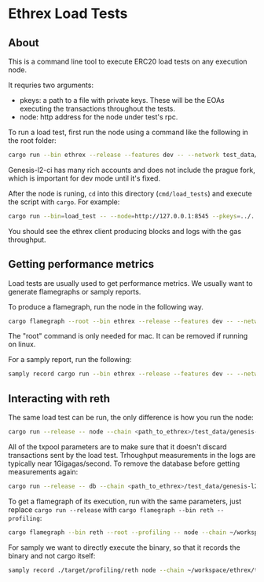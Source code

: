 # Ethrex Load Tests

## About

This is a command line tool to execute ERC20 load tests on any execution node.

It requries two arguments:

- pkeys: a path to a file with private keys. These will be the EOAs executing the transactions throughout the tests.
- node: http address for the node under test's rpc.

To run a load test, first run the node using a command like the following in the root folder:

```bash
cargo run --bin ethrex --release --features dev -- --network test_data/genesis-l2-ci.json --dev
```

Genesis-l2-ci has many rich accounts and does not include the prague fork, which is important for dev mode until it's fixed.

After the node is runing, `cd` into this directory (`cmd/load_tests`) and execute the script with `cargo`. For example:

```bash
cargo run --bin=load_test -- --node=http://127.0.0.1:8545 --pkeys=../../test_data/private_keys.txt
```

You should see the ethrex client producing blocks and logs with the gas throughput.

## Getting performance metrics

Load tests are usually used to get performance metrics. We usually want to generate flamegraphs or samply reports.

To produce a flamegraph, run the node in the following way.

```bash
cargo flamegraph --root --bin ethrex --release --features dev -- --network test_data/genesis-l2-ci.json --dev
```

The "root" command is only needed for mac. It can be removed if running on linux.

For a samply report, run the following:

```bash
samply record cargo run --bin ethrex --release --features dev -- --network test_data/genesis-l2-ci.json --dev
```

## Interacting with reth

The same load test can be run, the only difference is how you run the node:

```bash
cargo run --release -- node --chain <path_to_ethrex>/test_data/genesis-l2-ci.json --dev --dev.block-time 5000ms --http.port 8545 --txpool.max-pending-txns 100000000 --txpool.max-new-txns 1000000000 --txpool.pending-max-count 100000000 --txpool.pending-max-size 10000000000 --txpool.basefee-max-count 100000000000 --txpool.basefee-max-size 1000000000000 --txpool.queued-max-count 1000000000
```

All of the txpool parameters are to make sure that it doesn't discard transactions sent by the load test. Trhoughput measurements in the logs are typically near 1Gigagas/second. To remove the database before getting measurements again:

```bash
cargo run --release -- db --chain <path_to_ethrex>/test_data/genesis-l2-ci.json drop -f
```

To get a flamegraph of its execution, run with the same parameters, just replace `cargo run --release` with `cargo flamegraph --bin reth --profiling`:

```bash
cargo flamegraph --bin reth --root --profiling -- node --chain ~/workspace/ethrex/test_data/genesis-l2-ci.json --dev --dev.block-time 5000ms --http.port 8545 --txpool.max-pending-txns 100000000 --txpool.max-new-txns 1000000000 --txpool.pending-max-count 100000000 --txpool.pending-max-size 10000000000 --txpool.basefee-max-count 100000000000 --txpool.basefee-max-size 1000000000000 --txpool.queued-max-count 1000000000
```

For samply we want to directly execute the binary, so that it records the binary and not cargo itself:

```bash
samply record ./target/profiling/reth node --chain ~/workspace/ethrex/test_data/genesis-l2-ci.json --dev --dev.block-time 5000ms --http.port 8545 --txpool.max-pending-txns 100000000 --txpool.max-new-txns 1000000000 --txpool.pending-max-count 100000000 --txpool.pending-max-size 10000000000 --txpool.basefee-max-count 100000000000 --txpool.basefee-max-size 1000000000000 --txpool.queued-max-count 1000000000
```